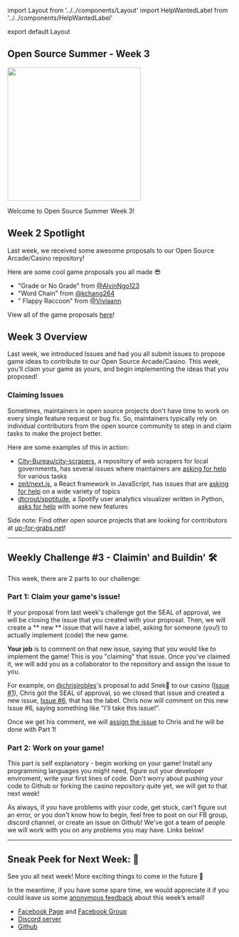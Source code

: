 import Layout from '../../components/Layout'
import HelpWantedLabel from '../../components/HelpWantedLabel'

export default Layout



## Open Source Summer - Week 3

<img 
     width="300"
     src="https://cdn.glitch.com/61a28bf7-0354-48ea-a06b-150b62fc83d0%2Foctocat.png?v=1563242443399"
/>


Welcome to Open Source Summer Week 3!

## Week 2 Spotlight

Last week, we received some awesome proposals to our Open Source Arcade/Casino repository! 

Here are some cool game proposals you all made 😎

- "Grade or No Grade" from [@AlvinNgo123](https://github.com/AlvinNgo123)  
- "Word Chain" from [@kchang264 ](https://github.com/kchang264 ) 
- " Flappy Raccoon" from [@Viviaann](https://github.com/Viviaann) 



View all of the game proposals [here](https://github.com/os-ucsd/casino/issues?utf8=%E2%9C%93&q=label%3A%22SEAL+of+approval%22+)!


## Week 3 Overview

Last week, we introduced Issues and had you all submit issues to propose game ideas to contribute to our Open Source Arcade/Casino. 
This week, you’ll claim your game as yours, and begin implementing the ideas that you proposed!


### Claiming Issues

Sometimes, maintainers in open source projects don't have time to work on every single feature request or bug fix.
So, maintainers typically rely on individual contributors from the open source community to step in and claim tasks to make the project better.


Here are some examples of this in action:

- [City-Bureau/city-scrapers](https://github.com/City-Bureau/city-scrapers), a repository of web scrapers for local governments, has several issues where maintainers are [asking for help](https://github.com/City-Bureau/city-scrapers/labels/help%20wanted) for various tasks
- [zeit/next.js](https://github.com/zeit/next.js), a React framework in JavaScript, has issues that are [asking for help](https://github.com/zeit/next.js/labels/help%20wanted) on a wide variety of topics
- [dtcrout/spotitude](https://github.com/dtcrout/spotitude/issues), a Spotify user analytics visualizer written in Python, [asks for help](https://github.com/dtcrout/spotitude/issues) with some new features

Side note: Find other open source projects that are looking for contributors at [up-for-grabs.net](https://up-for-grabs.net/#/)!

---

## Weekly Challenge #3 - Claimin' and Buildin' 🛠

This week, there are 2 parts to our challenge: 



### Part 1: Claim your game's issue!

If your proposal from last week's challenge got the SEAL of approval, we will be closing the issue that you created with your proposal. 
Then, we will create a ** new ** issue that 
will have a  <HelpWantedLabel/>
      label, asking for someone (you!) to actually implement (code) the new game.

**Your job** is to comment on that new issue, saying that you would like to implement the game! This is you "claiming" that issue. Once you've claimed it, we will add you as a collaborator to the repository and assign the issue to you. 

For example, on [@chrisjrobles](https://github.com/chrisjrobles)'s proposal to add Snek🐍 to our casino ([Issue #1](https://github.com/os-ucsd/casino/issues/1)),
Chris got the SEAL of approval, so we closed that issue and created a new issue, [Issue #6](https://github.com/os-ucsd/casino/issues/6), that has the <HelpWantedLabel/> label.
Chris now will comment on this new Issue #6, saying something like "I'll take this issue!". 

Once we get his comment, we will [assign the issue](https://help.github.com/en/articles/assigning-issues-and-pull-requests-to-other-github-users)
to Chris and he will be done with Part 1!


### Part 2: Work on your game!

This part is self explanatory - begin working on your game! 
Install any programming languages you might need, figure out your developer enviroment, write your first lines of code. Don't worry about pushing your code to Github or forking the casino repository quite yet, we will get to that next week! 

As always, if you have problems with your code, get stuck, can't figure out an error, or you don't know how to begin, feel free to post on our FB group, discord channel, or create an issue on Github! We've got a team of people we will work with you on any problems you may have. Links below!

---

## Sneak Peek for Next Week: 📝


See you all next week! More exciting things to come in the future 🚀 

In the meantime, if you have some spare time, we would appreciate it if you could leave us some [anonymous feedback](https://forms.gle/ngYehVnMoQT27Lft8) about this week’s email!

- [Facebook Page](https://www.facebook.com/OpenSourceUCSD/) and [Facebook Group](https://www.facebook.com/groups/OpenSourceUCSD/)
- [Discord server](https://discord.gg/EBx4pw)
- [Github](https://github.com/os-ucsd)
